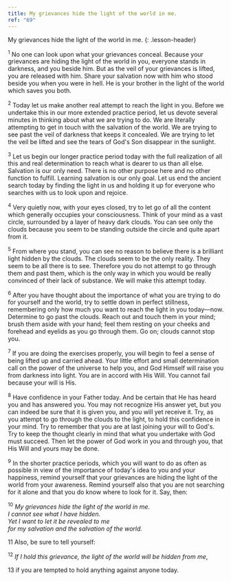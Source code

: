 ```yaml
---
title: My grievances hide the light of the world in me.
ref: "69"
---
```


My grievances hide the light of the world in me.
{: .lesson-header}

<sup>1</sup> No one can look upon what your grievances conceal. Because your
grievances are hiding the light of the world in you, everyone stands in
darkness, and you beside him. But as the veil of your grievances is
lifted, you are released with him. Share your salvation now with him who
stood beside you when you were in hell. He is your brother in the light
of the world which saves you both.

<sup>2</sup> Today let us make another real attempt to reach the light in you.
Before we undertake this in our more extended practice period, let us
devote several minutes in thinking about what we are trying to do. We
are literally attempting to get in touch with the salvation of the
world. We are trying to see past the veil of darkness that keeps it
concealed. We are trying to let the veil be lifted and see the tears of
God's Son disappear in the sunlight.

<sup>3</sup> Let us begin our longer practice period today with the full
realization of all this and real determination to reach what is dearer
to us than all else. Salvation is our only need. There is no other
purpose here and no other function to fulfill. Learning salvation is our
only goal. Let us end the ancient search today by finding the light in
us and holding it up for everyone who searches with us to look upon and
rejoice.

<sup>4</sup> Very quietly now, with your eyes closed, try to let go of all the
content which generally occupies your consciousness. Think of your mind
as a vast circle, surrounded by a layer of heavy dark clouds. You can
see only the clouds because you seem to be standing outside the circle
and quite apart from it.

<sup>5</sup> From where you stand, you can see no reason to believe there is a
brilliant light hidden by the clouds. The clouds seem to be the only
reality. They seem to be all there is to see. Therefore you do not
attempt to go through them and past them, which is the only way in which
you would be really convinced of their lack of substance. We will make
this attempt today.

<sup>6</sup> After you have thought about the importance of what you are trying to
do for yourself and the world, try to settle down in perfect stillness,
remembering only how much you want to reach the light in you today—now.
Determine to go past the clouds. Reach out and touch them in your mind;
brush them aside with your hand; feel them resting on your cheeks and
forehead and eyelids as you go through them. Go on; clouds cannot stop
you.

<sup>7</sup> If you are doing the exercises properly, you will begin to feel a
sense of being lifted up and carried ahead. Your little effort and small
determination call on the power of the universe to help you, and God
Himself will raise you from darkness into light. You are in accord with
His Will. You cannot fail because your will is His.

<sup>8</sup> Have confidence in your Father today. And be certain that He has heard
you and has answered you. You may not recognize His answer yet, but you
can indeed be sure that it is given you, and you will yet receive it.
Try, as you attempt to go through the clouds to the light, to hold this
confidence in your mind. Try to remember that you are at last joining
your will to God's. Try to keep the thought clearly in mind that what
you undertake with God must succeed. Then let the power of God work in
you and through you, that His Will and yours may be done.

<sup>9</sup> In the shorter practice periods, which you will want to do as often as
possible in view of the importance of today's idea to you and your
happiness, remind yourself that your grievances are hiding the light of
the world from your awareness. Remind yourself also that you are not
searching for it alone and that you do know where to look for it. Say,
then:

<sup>10</sup> *My grievances hide the light of the world in me.<br/>
I cannot see what I have hidden.<br/>
Yet I want to let it be revealed to me<br/>
for my salvation and the salvation of the world.*

11 Also, be sure to tell yourself:

<sup>12</sup> *If I hold this grievance, the light of the world will be hidden from
me*,

13 if you are tempted to hold anything against anyone today.

